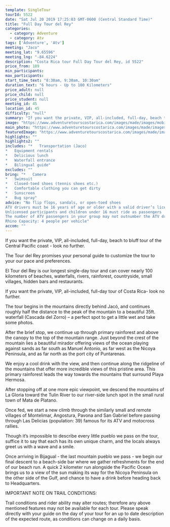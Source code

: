 ```yaml
---
template: SingleTour
tourId: 5522
date: "Sat Jul 20 2019 17:25:03 GMT-0600 (Central Standard Time)"
title: "Full Day Tour del Rey"
categories: 
  - category: Adventure
  - category: Atv
tags: ['Adventure', 'Atv']
meeting: "Jaco"
meeting_lat: "9.65596"
meeting_lng: "-84.6224"
description: "Costa Rica tour Full Day Tour del Rey, id 5522"
price_from: 189
min_participants: 
max_participants: 
start_time_text: "8:30am, 9:30am, 10:30am"
duration_text: "6 hours - Up to 100 Kilometers"
price_adult: null
price_child: null
price_student: null
meeting_id: 45
location_id: 45
difficulty: "null"
summary: "If you want the private, VIP, all-included, full-day, beach to bluff tour of the Central Pacific coast - look no further."
image: "https://www.adventuretourscostarica.com/images/made/images/mobile/Costa-Rica-Tours-Mobile_320_250_c1.jpg"
main_photo: "https://www.adventuretourscostarica.com/images/made/images/mobile/Costa-Rica-Tours-Mobile_320_250_c1.jpg"
featuredImage: "https://www.adventuretourscostarica.com/images/made/images/mobile/Costa-Rica-Tours-Mobile_320_250_c1.jpg"
highlights: ""
highlights2: ""
includes: "*   Transportation (Jaco)
*   Equipment rentals
*   Delicious lunch
*   Waterfall entrance
*   Bilingual guide"
excludes: ""
bring: "*   Camera
*   Swimsuit
*   Closed-toed shoes (tennis shoes etc.)
*   Comfortable clothing you can get dirty
*   Sunscreen
*   Bug spray"
advice: "No flip flops, sandals, or open-toed shoes  
ATV drivers must be 16 years of age or older with a valid driver’s license  
Unlicensed participants and children under 16 must ride as passengers  
The number of ATV passengers in your group may not outnumber the ATV drivers  
Rhino Capacity: 4 people per vehicle"
accom: ""
---
```

If you want the private, VIP, all-included, full-day, beach to bluff tour of the Central Pacific coast - look no further.

The Tour del Rey promises your personal guide to customize the tour to your our pace and preferences.

El Tour del Rey is our longest single-day tour and can cover nearly 100 kilometers of beaches, waterfalls, rivers, rainforest, countryside, small villages, hidden bars and restaurants.

If you want the private, VIP, all-included, full-day tour of Costa Rica- look no further.

The tour begins in the mountains directly behind Jacó, and continues roughly half the distance to the peak of the mountain to a beautiful 35ft. waterfall (Cascada del Zorro) – a perfect spot to get a little wet and take some photos.

After the brief stop, we continue up through primary rainforest and above the canopy to the top of the mountain range. Just beyond the crest of the mountain lies a beautiful mirador offering views of the ocean playing against sands as far south as Manuel Antonio, as far west as the Nicoya Peninsula, and as far north as the port city of Puntarenas.

We enjoy a cool drink with the view, and then continue along the ridgeline of the mountains that offer more incredible views of this pristine area. This primary rainforest leads the way towards the mountains that surround Playa Hermosa.

After stopping off at one more epic viewpoint, we descend the mountains of La Gloria toward the Tulin River to our river-side lunch spot in the small rural town of Mata de Platano.

Once fed, we start a new climb through the similarly small and remote villages of Montelimar, Angostura, Pavona and San Gabriel before passing through Las Delicias (population: 39) famous for its ATV and motocross rallies.

Though it’s impossible to describe every little pueblo we pass on the tour, suffice it to say that each has its own unique charm, and the locals always greet us with a wave and a smile.

Once arriving in Bijagual - the last mountain pueblo we pass - we begin our final descent to a beach-side bar where we gather refreshments for the end of our beach run. A quick 2 kilometer run alongside the Pacific Ocean brings us to a view of the sun making its way for the Nicoya Peninsula on the other side of the Gulf, and chance to have a drink before heading back to Headquarters.

IMPORTANT NOTE ON TRAIL CONDITIONS:

Trail conditions and rider ability may alter routes; therefore any above mentioned features may not be available for each tour. Please speak directly with your guide on the day of your tour for an up to date description of the expected route, as conditions can change on a daily basis.